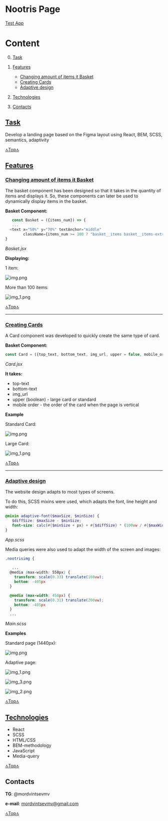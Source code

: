 # Nootris Page

<a href="https://mordvintsevmv.github.io/nootris_page">Test App</a>

# <a name="content">Content</a>

0. <a href="#task">Task</a>

1. <a href="#features">Features</a>
   - <a href="#basket">Changing amount of items it Basket</a>
   - <a href="#card">Creating Cards</a>
   - <a href="#adaptive">Adaptive design</a>

2. <a href="#technologies">Technologies</a>

3. <a href="#contacts">Contacts</a>

## [Task](#task)

Develop a landing page based on the Figma layout using React, BEM, SCSS, semantics, adaptivity

[🔝Top🔝](#content)

## [Features](#features)

### [Changing amount of items it Basket](#basket)

The basket component has been designed so that it takes in the quantity of 
items and displays it. So, these components can later be used to dynamically 
display items in the basket.

**Basket Component:**

 ```javascript
    const Basket = ({items_num}) => {
    ...
   <text x="50%" y="70%" textAnchor="middle"
         className={items_num >= 100 ? "basket__items basket__items-extra" : "basket__items"}>{items_num < 100 ? items_num : "99+"}</text>
}
```
*Basket.jsx*

**Displaying:**

1 item:

![img.png](img/basket_1item.png)

More than 100 items:

![img_1.png](img/basket_100items.png)

[🔝Top🔝](#content)

---

### [Creating Cards](#card)

A Card component was developed to quickly create the same type of card.

**Basket Component:**

 ```javascript
const Card = ({top_text, bottom_text, img_url, upper = false, mobile_order = 0}) => {...}
```
*Card.jsx*

**It takes:**
   - top-text
   - bottom-text
   - img_url
   - upper (boolean) - large card or standard
   - mobile order - the order of the card when the page is vertical

**Example**

Standard Card:

![img.png](img/standard_card.png)

Large Card:

![img_1.png](img/large_card.png)

[🔝Top🔝](#content)

---

### [Adaptive design](#adaptive)

The website design adapts to most types of screens.

To do this, SCSS mixins were used, which adapts the font, line height and width:

```scss
@mixin adaptive-font($maxSize, $minSize) {
   $diffSize: $maxSize - $minSize;
   font-size: calc(#{$minSize + px} + #{$diffSize} * (100vw / #{$maxWidth}));
}
``` 
*App.scss*

Media queries were also used to adapt the width of the screen and images:

```scss
.nootrisimg {
   
   ...
  @media (max-width: 550px) {
    transform: scale(0.33) translate(160vw);
    bottom: -405px
  }

  @media (max-width: 450px) {
    transform: scale(0.31) translate(200vw);
    bottom: -405px
  }
  ...
```
*Main.scss*

**Examples**

Standard page (1440px):

![img.png](img/standard_page.png)

Adaptive page:

![img_1.png](img/adaptive_page_1.png)

![img_3.png](img/adaptive_page_2.png)

![img_2.png](img/adaptive_page_3.png)

[🔝Top🔝](#content)

## [Technologies](#technologies)

- React
- SCSS
- HTML/CSS
- BEM-methodology
- JavaScript
- Media-query

[🔝Top🔝](#content)


## <a name="contacts">Contacts</a>

**TG**: @mordvintsevmv

**e-mail**: mordvintsevmv@gmail.com

[🔝Top🔝](#content)
